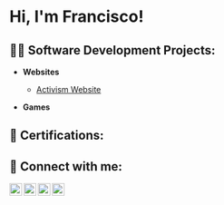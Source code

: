 <h1>Hi, I'm Francisco! </h1>

<h2>👨‍💻 Software Development Projects:</h2>

- <b>Websites</b>

  - [Activism Website](https://github.com/franRov13/ActivismWebPage.git)

- <b>Games</b>






<h2>📄 Certifications:</h2>


<h2> 🤳 Connect with me:</h2>

[<img align="left" alt="FranciscoRovira | YouTube" width="22px" src="https://cdn.jsdelivr.net/npm/simple-icons@v3/icons/youtube.svg" />][youtube]
[<img align="left" alt="FranciscoRovira | Twitter" width="22px" src="https://cdn.jsdelivr.net/npm/simple-icons@v3/icons/twitter.svg" />][twitter]
[<img align="left" alt="FranciscoRovira | LinkedIn" width="22px" src="https://cdn.jsdelivr.net/npm/simple-icons@v3/icons/linkedin.svg" />][linkedin]
[<img align="left" alt="FranciscoRovira | Instagram" width="22px" src="https://cdn.jsdelivr.net/npm/simple-icons@v3/icons/instagram.svg" />][instagram]

[twitter]: https://twitter.com/franRov13
[youtube]: https://www.youtube.com/@ogdmaster215/about
[instagram]: https://www.instagram.com/fran_rov1/
[linkedin]: https://www.linkedin.com/in/francisco-a-rovira-landron-9b5136226/

<!--
**franRov13/franRov13** is a ✨ _special_ ✨ repository because its `README.md` (this file) appears on your GitHub profile.

Here are some ideas to get you started:

- 🔭 I’m currently working on ...
- 🌱 I’m currently learning ...
- 👯 I’m looking to collaborate on ...
- 🤔 I’m looking for help with ...
- 💬 Ask me about ...
- 📫 How to reach me: ...
- 😄 Pronouns: ...
- ⚡ Fun fact: ...
-->
